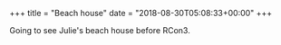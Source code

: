 +++
title = "Beach house"
date = "2018-08-30T05:08:33+00:00"
+++

Going to see Julie's beach house before RCon3.
			